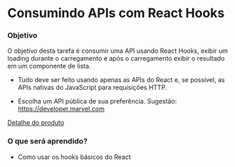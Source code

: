 # Consumindo APIs com React Hooks

### Objetivo

O objetivo desta tarefa é consumir uma API usando React Hooks, exibir um loading durante o carregamento e após o carregamento exibir o resultado em um componente de lista.

- Tudo deve ser feito usando apenas as APIs do React e, se possível, as APIs nativas do JavaScript para requisições HTTP.

- Escolha um API pública de sua preferência. Sugestão: https://developer.marvel.com

[Detalhe do produto](./modal.png)

### O que será aprendido?

- Como usar os hooks básicos do React
